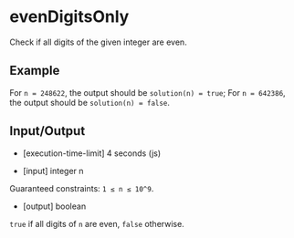 # evenDigitsOnly

Check if all digits of the given integer are even.

## Example

For `n = 248622`, the output should be
`solution(n) = true`;
For `n = 642386`, the output should be
`solution(n) = false`.

## Input/Output

- [execution-time-limit] 4 seconds (js)

- [input] integer n

Guaranteed constraints:
`1 ≤ n ≤ 10^9`.

- [output] boolean

`true` if all digits of `n` are even, `false` otherwise.
